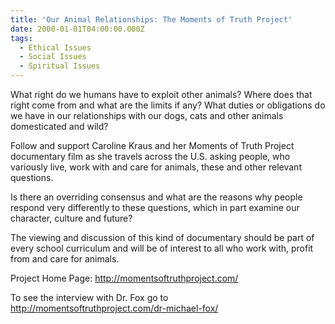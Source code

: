 ```yaml
---
title: 'Our Animal Relationships: The Moments of Truth Project'
date: 2000-01-01T04:00:00.000Z
tags:
  - Ethical Issues
  - Social Issues
  - Spiritual Issues
---
```

What right do we humans have to exploit other animals?  Where does that right come from and what are the limits if any?  What duties or obligations do we have in our relationships with our dogs, cats and other animals domesticated and wild?

Follow and support Caroline Kraus and her Moments of Truth Project documentary film as she travels across the U.S. asking people, who variously live, work with and care for animals, these and other relevant questions.

Is there an overriding consensus and what are the reasons why people respond very differently to these questions, which in part examine our character, culture and future?

The viewing and discussion of this kind of documentary should be part of every school curriculum and will be of interest to all who work with, profit from and care for animals.

Project Home Page: <http://momentsoftruthproject.com/> 

To see the interview with Dr. Fox go to <http://momentsoftruthproject.com/dr-michael-fox/>
